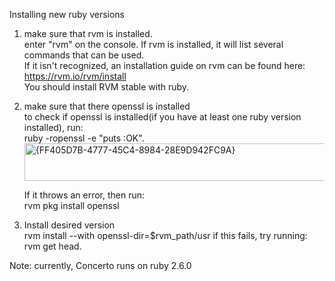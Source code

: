 Installing new ruby versions
1. make sure that rvm is installed.\
    enter "rvm" on the console. If rvm is installed, it will list several commands that can be used.\
    If it isn't recognized, an installation guide on rvm can be found here: https://rvm.io/rvm/install \
    You should install RVM stable with ruby.
3. make sure that there openssl is installed\
    to check if openssl is installed(if you have at least one ruby version installed), run:\
    ruby -ropenssl -e "puts :OK".\
   <img width="1325" height="60" alt="{FF405D7B-4777-45C4-8984-28E9D942FC9A}" src="https://github.com/user-attachments/assets/d7735526-fbfe-49de-881e-78ef3ff6da92" />

    If it throws an error, then run:\
    rvm pkg install openssl
4. Install desired version\
    rvm install <ruby version here> --with openssl-dir=$rvm_path/usr
    if this fails, try running:\
    rvm get head.

Note: currently, Concerto runs on ruby 2.6.0
